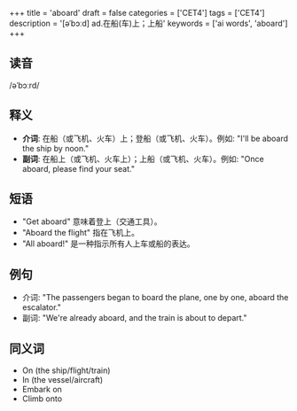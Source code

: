 +++
title = 'aboard'
draft = false
categories = ['CET4']
tags = ['CET4']
description = '[əˈbɔːd] ad.在船(车)上；上船'
keywords = ['ai words', 'aboard']
+++

## 读音
/əˈbɔːrd/

## 释义
- **介词**: 在船（或飞机、火车）上；登船（或飞机、火车）。例如: "I'll be aboard the ship by noon." 
- **副词**: 在船上（或飞机、火车上）；上船（或飞机、火车）。例如: "Once aboard, please find your seat."

## 短语
- "Get aboard" 意味着登上（交通工具）。
- "Aboard the flight" 指在飞机上。
- "All aboard!" 是一种指示所有人上车或船的表达。

## 例句
- 介词: "The passengers began to board the plane, one by one, aboard the escalator."
- 副词: "We're already aboard, and the train is about to depart."

## 同义词
- On (the ship/flight/train)
- In (the vessel/aircraft)
- Embark on
- Climb onto
